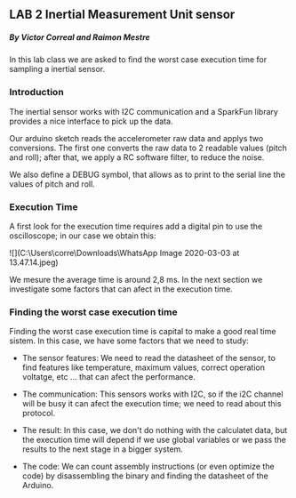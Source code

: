 ## LAB 2 Inertial Measurement Unit sensor

##### By Victor Correal and Raimon Mestre

In this lab class we are asked to find the worst case execution time for sampling a inertial sensor.

### Introduction

The inertial sensor works with I2C communication and a SparkFun library provides a nice interface to pick up the data.

Our arduino sketch reads the accelerometer raw data and applys two conversions. The first one converts the raw data to 2 readable values (pitch and roll); after that, we apply a RC software filter, to reduce the noise.

We also define a DEBUG symbol, that allows as to print to the serial line the values of pitch and roll.

### Execution Time

A first look for the execution time requires add a digital pin to use the oscilloscope; in our case we obtain this:

![](C:\Users\corre\Downloads\WhatsApp Image 2020-03-03 at 13.47.14.jpeg)

We mesure the average time is around 2,8 ms. In the next section we investigate some factors that can afect in the execution time. 

### Finding the worst case execution time

Finding the worst case execution time is capital to make a good real time sistem. In this case, we have some factors that we need to study:

* The sensor features: We need to read the datasheet of the sensor, to find features like temperature, maximum values, correct operation voltatge, etc ... that can afect the performance.

* The communication: This sensors works with I2C, so if the i2C channel will be busy it can afect the execution time; we need to read about this protocol.

* The result: In this case, we don't do nothing with the calculatet data, but the execution time will depend if we use global variables or we pass the results to the next stage in a bigger system.

* The code: We can count assembly instructions (or even optimize the code) by disassembling the binary and finding the datasheet of the Arduino.

  